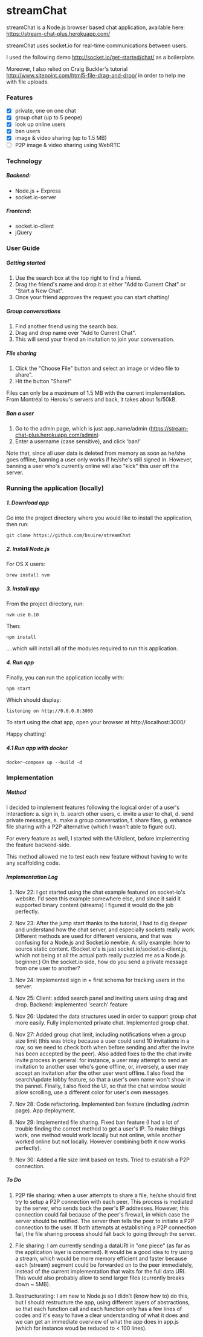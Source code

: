 streamChat
==========

streamChat is a Node.js browser based chat application, available here: https://stream-chat-plus.herokuapp.com/

streamChat uses socket.io for real-time communications between users.

I used the following demo http://socket.io/get-started/chat/ as a boilerplate.

Moreover, I also relied on Craig Buckler's tutorial http://www.sitepoint.com/html5-file-drag-and-drop/ in order to help me with file uploads.


### Features
 - [x] private, one on one chat
 - [x] group chat (up to 5 peope)
 - [x] look up online users
 - [x] ban users
 - [x] image & video sharing (up to 1.5 MB)
 - [ ] P2P image & video sharing using WebRTC

### Technology

##### Backend:
  - Node.js + Express
  - socket.io-server

##### Frontend:
  - socket.io-client
  - jQuery

### User Guide

##### Getting started

1. Use the search box at the top right to find a friend.
2. Drag the friend's name and drop it at either "Add to Current Chat" or "Start a New Chat".
3. Once your friend approves the request you can start chatting!

##### Group conversations

1. Find another friend using the search box.
2. Drag and drop name over "Add to Current Chat".
3. This will send your friend an invitation to join your conversation.

##### File sharing

1. Click the "Choose File" button and select an image or video file to share".
2. Hit the button "Share!"

Files can only be a maximum of 1.5 MB with the current implementation.
From Montréal to Heroku's servers and back, it takes about 1s/50kB.

##### Ban a user

1. Go to the admin page, which is just app_name/admin (https://stream-chat-plus.herokuapp.com/admin)
2. Enter a username (case sensitive), and click 'ban!'

Note that, since all user data is deleted from memory as soon as he/she goes offline, banning a user only works if he/she's still signed in. However, banning a user who's currently online will also "kick" this user off the server.



### Running the application (locally)

##### 1. Download app

Go into the project directory where you would like to install the application, then run:
```
git clone https://github.com/bsuire/streamChat
```

##### 2. Install Node.js

For OS X users:
```
brew install nvm
```

##### 3. Install app

From the project directory, run:
```
nvm use 0.10
```
Then:

```
npm install
```
... which will install all of the modules required to run this application.

##### 4. Run app

Finally, you can run the application locally with:
```
npm start
```
Which should display:
```
listening on http://0.0.0.0:3000
```
To start using the chat app, open your browser at http://localhost:3000/

Happy chatting!

##### 4.1 Run app with docker

```
docker-compose up --build -d
```

### Implementation

##### Method

I decided to implement features following the logical order of a user's interaction: a. sign in, b. search other users, c. invite a user to chat, d. send private messages, e. make a group conversation, f. share files, g. enhance file sharing with a P2P alternative (which I wasn't able to figure out).

For every feature as well, I started with the UI/client, before implementing the feature backend-side.

This method allowed me to test each new feature without having to write any scaffolding code.


##### Implementation Log

1. Nov 22: I got started using the chat example featured on socket-io's website. I'd seen this example somewhere else, and since it said it supported binary content (streams) I figured it would do the job perfectly.

2. Nov 23: After the jump start thanks to the tutorial, I had to dig deeper and understand how the chat server, and especially sockets really work. Different methods are used for different versions, and that was confusing for a Node.js and Socket.io newbie. A: silly example: how to source static content. (Socket.io's is just socket.io/socket.io-client.js, which not being at all the actual path really puzzled me as a Node.js beginner.) On the socket.io side, how do you send a private message from one user to another?

3. Nov 24: Implemented sign in + first schema for tracking users in the server.

4. Nov 25: Client: added search panel and inviting users using drag and drop. Backend: implemented 'search' feature

5. Nov 26: Updated the data structures used in order to support group chat more easily. Fully implemented private chat. Implemented group chat.

6. Nov 27: Added group chat limit, including notifications when a group size limit (this was tricky because a user could send 10 invitations in a row, so we need to check both when before sending and after the invite has been accepted by the peer). Also added fixes to the the chat invite invite process in general: for instance, a user may attempt to send an invitation to another user who's gone offline, or, inversely, a user may accept an invitation after the other user went offline. I also fixed the search/update lobby feature, so that a user's own name won't show in the pannel. Finally, I also fixed the UI, so that the chat window would allow scrolling, use a different color for user's own messages.

7. Nov 28: Code refactoring. Implemented ban feature (including /admin page). App deployment.

8. Nov 29: Implemented file sharing. Fixed ban feature (I had a lot of trouble finding the correct method to get a user's IP. To make things work, one method would work locally but not online, while another worked online but not locally. However combining both it now works perfectly).  

9. Nov 30: Added a file size limit based on tests. Tried to establish a P2P connection.


##### To Do

1. P2P file sharing: when a user attempts to share a file, he/she should first try to setup a P2P connection with each peer. This process is mediated by the server, who sends back the peer's IP addresses. However, this connection could fail because of the peer's firewall, in which case the server should be notified. The server then tells the peer to initiate a P2P connection to the user. If both attempts at establishing a P2P connection fail, the file sharing process should fall back to going through the server.

2. File sharing: I am currently sending a dataURI in "one piece" (as far as the application layer is concerned). It would be a good idea to try using a stream, which would be more memory efficient and faster because each (stream) segment could be forwarded on to the peer immediately, instead of the current implementation that waits for the full data URI. This would also probably allow to send larger files (currently breaks down ~ 5MB).

3. Restructurating: I am new to Node.js so I didn't (know how to) do this, but I should restructure the app, using different layers of abstractions, so that each function call and each function only has a few lines of codes and it's easy to have a clear understanding of what it does and we can get an immediate overview of what the app does in app.js (which for instance woud be reduced to < 100 lines).
